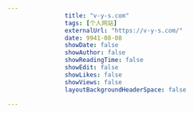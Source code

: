 ---
                title: "v-y-s.com"
                tags: [个人网站]
                externalUrl: "https://v-y-s.com/"
                date: 9941-08-08
                showDate: false
                showAuthor: false
                showReadingTime: false
                showEdit: false
                showLikes: false
                showViews: false
                layoutBackgroundHeaderSpace: false
                ---

